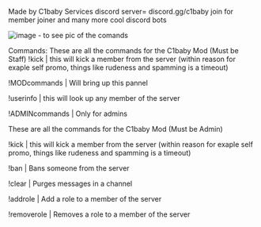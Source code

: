 Made by C1baby Services        discord server= discord.gg/c1baby join for member joiner and many more cool discord bots


![image](https://github.com/C1baby/C1baby-discord-moderator-bot/assets/137514685/2156e4db-6d83-4d88-8494-12b7fe7278c8)   - to see pic of the comands 

Commands:
These are all the commands for the C1baby Mod (Must be Staff)
!kick <mention user> <reason> | this will kick a member from the server (within reason for exaple self promo, things like rudeness and spamming is a timeout)

!MODcommands | Will bring up this pannel

!userinfo <mention member> | this will look up any member of the server

!ADMINcommands | Only for admins


These are all the commands for the C1baby Mod (Must be Admin)

!kick <mention user> <reason> | this will kick a member from the server (within reason for exaple self promo, things like rudeness and spamming is a timeout)

!ban <mention user> <Reason> | Bans someone from the server

!clear <amount of messages to delete> | Purges messages in a channel

!addrole <mention user> <role name> | Add a role to a member of the server

!removerole <mention user> <role name> | Removes a role to a member of the server
